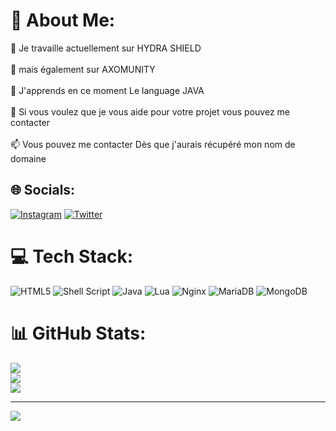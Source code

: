 # 💫 About Me:
🔭 Je travaille actuellement sur HYDRA SHIELD<br><br>👯 mais également sur AXOMUNITY<br><br>🌱 J'apprends en ce moment Le language JAVA<br><br>💬 Si vous voulez que je vous aide pour votre projet vous pouvez me contacter<br><br>📫 Vous pouvez me contacter Dès que j'aurais récupéré mon nom de domaine


## 🌐 Socials:
[![Instagram](https://img.shields.io/badge/Instagram-%23E4405F.svg?logo=Instagram&logoColor=white)](https://instagram.com/maxime_lescure) [![Twitter](https://img.shields.io/badge/Twitter-%231DA1F2.svg?logo=Twitter&logoColor=white)](https://twitter.com/Fr_KiraZ) 

# 💻 Tech Stack:
![HTML5](https://img.shields.io/badge/html5-%23E34F26.svg?style=plastic&logo=html5&logoColor=white) ![Shell Script](https://img.shields.io/badge/shell_script-%23121011.svg?style=plastic&logo=gnu-bash&logoColor=white) ![Java](https://img.shields.io/badge/java-%23ED8B00.svg?style=plastic&logo=java&logoColor=white) ![Lua](https://img.shields.io/badge/lua-%232C2D72.svg?style=plastic&logo=lua&logoColor=white) ![Nginx](https://img.shields.io/badge/nginx-%23009639.svg?style=plastic&logo=nginx&logoColor=white) ![MariaDB](https://img.shields.io/badge/MariaDB-003545?style=plastic&logo=mariadb&logoColor=white) ![MongoDB](https://img.shields.io/badge/MongoDB-%234ea94b.svg?style=plastic&logo=mongodb&logoColor=white)
# 📊 GitHub Stats:
![](https://github-readme-stats.vercel.app/api?username=KiraZ-69&theme=ayu-mirage&hide_border=true&include_all_commits=true&count_private=true)<br/>
![](https://github-readme-streak-stats.herokuapp.com/?user=KiraZ-69&theme=ayu-mirage&hide_border=true)<br/>
![](https://github-readme-stats.vercel.app/api/top-langs/?username=KiraZ-69&theme=ayu-mirage&hide_border=true&include_all_commits=true&count_private=true&layout=compact)

---
[![](https://visitcount.itsvg.in/api?id=KiraZ-69&icon=0&color=8)](https://visitcount.itsvg.in)

